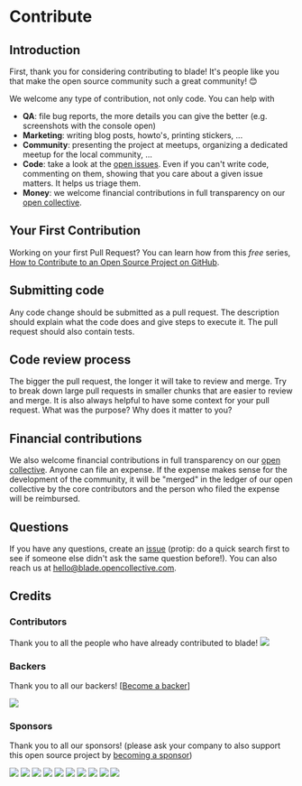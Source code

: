 # Contribute

## Introduction

First, thank you for considering contributing to blade! It's people like you that make the open source community such a great community! 😊

We welcome any type of contribution, not only code. You can help with 
- **QA**: file bug reports, the more details you can give the better (e.g. screenshots with the console open)
- **Marketing**: writing blog posts, howto's, printing stickers, ...
- **Community**: presenting the project at meetups, organizing a dedicated meetup for the local community, ...
- **Code**: take a look at the [open issues](issues). Even if you can't write code, commenting on them, showing that you care about a given issue matters. It helps us triage them.
- **Money**: we welcome financial contributions in full transparency on our [open collective](https://opencollective.com/blade).

## Your First Contribution

Working on your first Pull Request? You can learn how from this *free* series, [How to Contribute to an Open Source Project on GitHub](https://egghead.io/series/how-to-contribute-to-an-open-source-project-on-github).

## Submitting code

Any code change should be submitted as a pull request. The description should explain what the code does and give steps to execute it. The pull request should also contain tests.

## Code review process

The bigger the pull request, the longer it will take to review and merge. Try to break down large pull requests in smaller chunks that are easier to review and merge.
It is also always helpful to have some context for your pull request. What was the purpose? Why does it matter to you?

## Financial contributions

We also welcome financial contributions in full transparency on our [open collective](https://opencollective.com/blade).
Anyone can file an expense. If the expense makes sense for the development of the community, it will be "merged" in the ledger of our open collective by the core contributors and the person who filed the expense will be reimbursed.

## Questions

If you have any questions, create an [issue](issue) (protip: do a quick search first to see if someone else didn't ask the same question before!).
You can also reach us at hello@blade.opencollective.com.

## Credits

### Contributors

Thank you to all the people who have already contributed to blade!
<a href="graphs/contributors"><img src="https://opencollective.com/blade/contributors.svg?width=890" /></a>


### Backers

Thank you to all our backers! [[Become a backer](https://opencollective.com/blade#backer)]

<a href="https://opencollective.com/blade#backers" target="_blank"><img src="https://opencollective.com/blade/backers.svg?width=890"></a>


### Sponsors

Thank you to all our sponsors! (please ask your company to also support this open source project by [becoming a sponsor](https://opencollective.com/blade#sponsor))

<a href="https://opencollective.com/blade/sponsor/0/website" target="_blank"><img src="https://opencollective.com/blade/sponsor/0/avatar.svg"></a>
<a href="https://opencollective.com/blade/sponsor/1/website" target="_blank"><img src="https://opencollective.com/blade/sponsor/1/avatar.svg"></a>
<a href="https://opencollective.com/blade/sponsor/2/website" target="_blank"><img src="https://opencollective.com/blade/sponsor/2/avatar.svg"></a>
<a href="https://opencollective.com/blade/sponsor/3/website" target="_blank"><img src="https://opencollective.com/blade/sponsor/3/avatar.svg"></a>
<a href="https://opencollective.com/blade/sponsor/4/website" target="_blank"><img src="https://opencollective.com/blade/sponsor/4/avatar.svg"></a>
<a href="https://opencollective.com/blade/sponsor/5/website" target="_blank"><img src="https://opencollective.com/blade/sponsor/5/avatar.svg"></a>
<a href="https://opencollective.com/blade/sponsor/6/website" target="_blank"><img src="https://opencollective.com/blade/sponsor/6/avatar.svg"></a>
<a href="https://opencollective.com/blade/sponsor/7/website" target="_blank"><img src="https://opencollective.com/blade/sponsor/7/avatar.svg"></a>
<a href="https://opencollective.com/blade/sponsor/8/website" target="_blank"><img src="https://opencollective.com/blade/sponsor/8/avatar.svg"></a>
<a href="https://opencollective.com/blade/sponsor/9/website" target="_blank"><img src="https://opencollective.com/blade/sponsor/9/avatar.svg"></a>

<!-- This `CONTRIBUTING.md` is based on @nayafia's template https://github.com/nayafia/contributing-template -->